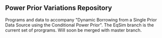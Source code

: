 ## Power Prior Variations Repository

Programs and data to accompany "Dynamic Borrowing from a Single Prior Data Source using the Conditional Power Prior".  The EqSim branch is the current set of prorgrams.  Will soon be merged with master branch.
